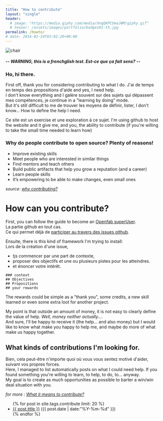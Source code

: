 ```yaml
---
title: "How to contribute"
layout: "single"
header:
  # image: "https://media.giphy.com/media/XnqQKPCUmaJWM/giphy.gif"
  # teaser: /assets/images/portfolio/badges01-th.jpg
permalink: /howto/
# date: 2016-02-24T03:02:20+00:00
---
```


![chair](https://media.giphy.com/media/PmTWHSzTo53A4/giphy.gif)


##### -- WARNING, this is a frenchglish test. Est-ce que ça fait sens? --

### Ho, hi there.

First off, thank you for considering contributing to what I do. J'ai de temps en temps des propositions d'aide and yes, I need help.  
I don't know everything and I galère souvent sur des sujets qui dépassent mes compétences, je continue in a "learning by doing" mode.   
But it's still difficult to me de trouver les moyens de définir, lister, I don't know... How to define the help I need.  

Ce site est un exercise et une exploration à ce sujet. I'm using github to host the website and it give me, and you, the ability to contribute (if you're willing to take the small time needed to learn how)

### Why do people contribute to open source? Plenty of reasons!

- Improve existing skills
- Meet people who are interested in similar things
- Find mentors and teach others
- Build public artifacts that help you grow a reputation (and a career)
- Learn people skills
- It’s empowering to be able to make changes, even small ones

*source: [why contributing?](https://opensource.guide/how-to-contribute/)*

# How can you contribute?

First, you can follow the guide to become an [Openfab superUser](https://github.com/openfab-lab/gamification-fablab/blob/master/Level-UP/guide-superuser.md).  
La partie github en tout cas.  
Ce qui permet déjà de [participer au travers des issues github](https://opensource.guide/how-to-contribute/#how-to-submit-a-contribution).  

Ensuite, there is this kind of framework I'm trying to install:     
Lors de la création d'une issue,
- tjs commencer par une part de contexte,
- proposer des objectifs et une ou plusieurs pistes pour les atteindres.
- et énoncer votre intérêt.  

```
### context
## Objectives
## Propositions
## your rewards
```
The rewards could be simple as a "thank you", some credits, a new skill learned or even some extra loot for another project.

My point is that outside an amount of money, it is not easy to clearly define the value of help. *Well, money neither actually....*   
And sure, I'll be happy to receive it (the help... and also money) but I would like to know what make you happy to help me, and maybe do more of what make us happy together.

## What kinds of contributions I'm looking for.

Bien, cela peut-être n'importe quoi où vous vous sentez motivé d'aider, suivant vos propres forces.  
Here, I managed to list automatically posts on what I could need help. If you found something you're willing to learn, to help, to do, to... anyway.  
My goal is to create as much opportunities as possible to barter a win/win deal situation with you.  

*for more : [What it means to contribute?](https://opensource.guide/how-to-contribute/#what-it-means-to-contribute)*

<ul class="posts">
{% for post in site.tags.contribute limit: 20 %}
  <div class="post_info">
    <li>
         <a href="{{ post.url }}">{{ post.title }}</a>
         <span>({{ post.date | date:"%Y-%m-%d" }})</span>
    </li>
    </div>
  {% endfor %}
</ul>
